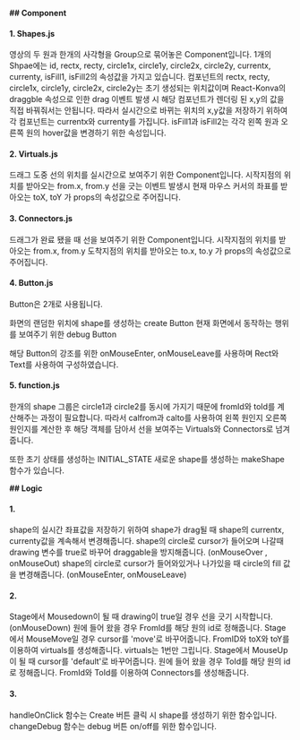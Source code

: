 **## Component**

#### 1. Shapes.js
영상의 두 원과 한개의 사각형을 Group으로 묶어놓은 Component입니다.
1개의 Shpae에는 id, rectx, recty, circle1x, circle1y, circle2x, circle2y, currentx, currenty, isFill1, isFill2의 속성값을 가지고 있습니다.
컴포넌트의 rectx, recty, circle1x, circle1y, circle2x, circle2y는 초기 생성되는 위치값이며
React-Konva의 draggble 속성으로 인한 drag 이벤트 발생 시 해당 컴포넌트가 렌더링 된 x,y의 값을 직접 바꿔줘서는 안됩니다.
따라서 실시간으로 바뀌는 위치의 x,y값을 저장하기 위하여 각 컴포넌트는 currentx와 currenty를 가집니다.
isFill1과 isFill2는 각각 왼쪽 원과 오른쪽 원의 hover값을 변경하기 위한 속성입니다.

#### 2. Virtuals.js
드래그 도중 선의 위치를 실시간으로 보여주기 위한 Component입니다.
시작지점의 위치를 받아오는 from.x, from.y
선을 긋는 이벤트 발생시 현재 마우스 커서의 좌표를 받아오는 toX, toY
가 props의 속성값으로 주어집니다.

#### 3. Connectors.js
드래그가 완료 됐을 때 선을 보여주기 위한 Component입니다.
시작지점의 위치를 받아오는 from.x, from.y
도착지점의 위치를 받아오는 to.x, to.y
가 props의 속성값으로 주어집니다.

#### 4. Button.js
Button은 2개로 사용됩니다.

화면의 랜덤한 위치에 shape를 생성하는 create Button
현재 화면에서 동작하는 행위를 보여주기 위한 debug Button

해당 Button의 강조를 위한 onMouseEnter, onMouseLeave를 사용하며
Rect와 Text를 사용하여 구성하였습니다.

#### 5. function.js
한개의 shape 그룹은 circle1과 circle2를 동시에 가지기 때문에 fromId와 toId를 계산해주는 과정이 필요합니다.
따라서 calfrom과 calto를 사용하여 왼쪽 원인지 오른쪽 원인지를 계산한 후 해당 객체를 담아서 선을 보여주는 Virtuals와 Connectors로 넘겨줍니다.

또한 초기 상태를 생성하는 INITIAL_STATE 새로운 shape를 생성하는 makeShape 함수가 있습니다.

**## Logic**

#### 1.
shape의 실시간 좌표값을 저장하기 위하여 shape가 drag될 때 shape의 currentx, currenty값을 계속해서 변경해줍니다.
shape의 circle로 cursor가 들어오며 나갈때 drawing 변수를 true로 바꾸어 draggable을 방지해줍니다. (onMouseOver , onMouseOut)
shape의 circle로 cursor가 들어와있거나 나가있을 때 circle의 fill 값을 변경해줍니다. (onMouseEnter, onMouseLeave)

#### 2.
Stage에서 Mousedown이 될 때 drawing이 true일 경우 선을 긋기 시작합니다. (onMouseDown)
  원에 들어 왔을 경우 FromId를 해당 원의 id로 정해줍니다.
Stage에서 MouseMove일 경우 cursor를 'move'로 바꾸어줍니다.
  FromID와 toX와 toY를 이용하여 virtuals를 생성해줍니다.
  virtuals는 1번만 그립니다.
Stage에서 MouseUp이 될 때 cursor를 'default'로 바꾸어줍니다.
  원에 들어 왔을 경우 ToId를 해당 원의 id로 정해줍니다.
  FromId와 ToId를 이용하여 Connectors를 생성해줍니다.
  
#### 3.
handleOnClick 함수는 Create 버튼 클릭 시 shape를 생성하기 위한 함수입니다.
changeDebug 함수는 debug 버튼 on/off를 위한 함수입니다.
